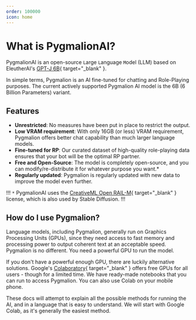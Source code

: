 ```yaml
---
order: 100000
icon: home
---
```

# What is PygmalionAI?

PygmalionAI is an open-source `L`arge `L`anguage `M`odel (LLM) based on EleutherAI's [GPT-J 6B](https://huggingface.co/EleutherAI/gpt-j-6b){ target="_blank" }. 

In simple terms, Pygmalion is an AI fine-tuned for chatting and Role-Playing purposes. The current actively supported Pygmalion AI model is the 6B (6 Billion Parameters) variant. 

## Features
- **Unrestricted**: No measures have been put in place to restrict the output.
- **Low VRAM requirement**: With only 16GB (or less) VRAM requirement, Pygmalion offers better chat capability than much larger language models.
- **Fine-tuned for RP**: Our curated dataset of high-quality role-playing data ensures that your bot will be the optimal RP partner.
- **Free and Open-Source**: The model is completely open-source, and you can modify/re-distribute it for whatever purpose you want.*
- **Regularly updated**: Pygmalion is regularly updated with new data to improve the model even further.

!!!
`*` PygmalionAI uses the [CreativeML Open RAIL-M](https://huggingface.co/spaces/CompVis/stable-diffusion-license){ target="_blank" } license, which is also used by Stable Diffusion.
!!!

## How do I use Pygmalion?

Language models, including Pygmalion, generally run on Graphics Processing Units (GPUs), since they need access to fast memory and processing power to output coherent text at an acceptable speed. Pygmalion is no different. You need a powerful GPU to run the model. 

If you don't have a powerful enough GPU, there are luckily alternative solutions. Google's [Colaboratory](https://colab.research.google.com){ target="_blank" } offers free GPUs for all users - though for a limited time. We have ready-made notebooks that you can run to access Pygmalion. You can also use Colab on your mobile phone.

These docs will attempt to explain all the possible methods for running the AI, and in a language that is easy to understand. We will start with Google Colab, as it's generally the easiest method.